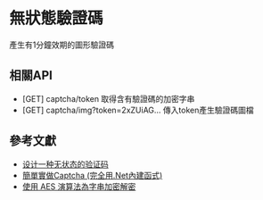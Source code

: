 # 無狀態驗證碼

產生有1分鐘效期的圖形驗證碼

## 相關API

* [GET] captcha/token 取得含有驗證碼的加密字串
* [GET] captcha/img?token=2xZUiAG...  傳入token產生驗證碼圖檔


## 參考文獻
* [设计一种无状态的验证码](https://monkeywie.cn/2020/03/26/stateless-captcha/)
* [簡單實做Captcha (完全用.Net內建函式) ](https://dotblogs.com.tw/kennyshu/2009/11/09/11504 )
* [使用 AES 演算法為字串加密解密](https://dotblogs.com.tw/jwpl102216/2016/10/23/120443)